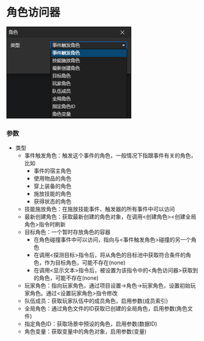 # 角色访问器

![](img/actor-getter.png)

### 参数

- 类型
  - 事件触发角色：触发这个事件的角色，一般情况下指跟事件有关的角色，比如
    - 事件的宿主角色
    - 使用物品的角色
    - 穿上装备的角色
    - 施放技能的角色
    - 获得状态的角色
  - 技能施放角色：在施放技能事件、触发器的所有事件中可以访问
  - 最新创建角色：获取最新创建的角色对象，在调用<创建角色><创建全局角色>指令时刷新
  - 目标角色：一个暂时存放角色的容器
    - 在角色碰撞事件中可以访问，指向与<事件触发角色>碰撞的另一个角色
    - 在调用<探测目标>指令后，将从角色的目标池中获取符合条件的角色，作为目标角色，可能不存在(none)
    - 在调用<显示文本>指令后，被设置为该指令中的<角色访问器>获取到的角色，可能不存在(none)
  - 玩家角色：指向玩家角色，通过项目设置->角色->玩家角色，设置初始玩家角色。通过<设置玩家角色>指令修改
  - 队伍成员：获取玩家队伍中的成员角色，启用参数(成员索引)
  - 全局角色：通过角色文件的ID获取已创建的全局角色，启用参数(角色文件)
  - 指定角色ID：获取场景中预设的角色，启用参数(数据ID)
  - 角色变量：获取变量中的角色对象，启用参数(变量)
